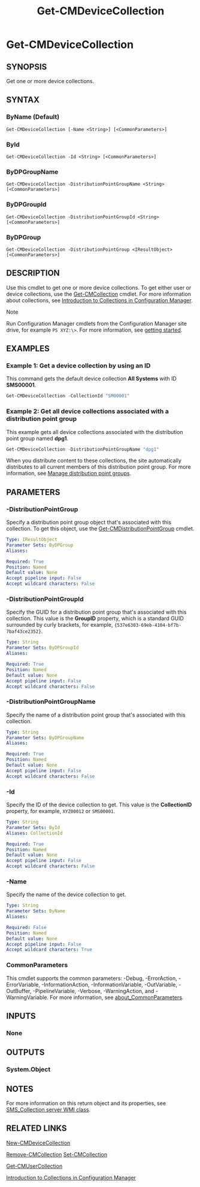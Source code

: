 ﻿---
external help file: AdminUI.PS.psm1-help.xml
Module Name: ConfigurationManager
ms.date: 12/29/2021
schema: 2.0.0
title: Get-CMDeviceCollection
---

# Get-CMDeviceCollection

## SYNOPSIS

Get one or more device collections.

## SYNTAX

### ByName (Default)
```
Get-CMDeviceCollection [-Name <String>] [<CommonParameters>]
```

### ById
```
Get-CMDeviceCollection -Id <String> [<CommonParameters>]
```

### ByDPGroupName
```
Get-CMDeviceCollection -DistributionPointGroupName <String> [<CommonParameters>]
```

### ByDPGroupId
```
Get-CMDeviceCollection -DistributionPointGroupId <String> [<CommonParameters>]
```

### ByDPGroup
```
Get-CMDeviceCollection -DistributionPointGroup <IResultObject> [<CommonParameters>]
```

## DESCRIPTION

Use this cmdlet to get one or more device collections.
To get either user or device collections, use the [Get-CMCollection](Get-CMCollection.md) cmdlet.
For more information about collections, see [Introduction to Collections in Configuration Manager](/mem/configmgr/core/clients/manage/collections/introduction-to-collections).

> [!NOTE]
> Run Configuration Manager cmdlets from the Configuration Manager site drive, for example `PS XYZ:\>`. For more information, see [getting started](/powershell/sccm/overview).

## EXAMPLES

### Example 1: Get a device collection by using an ID

This command gets the default device collection **All Systems** with ID **SMS00001**.

```powershell
Get-CMDeviceCollection -CollectionId "SM00001"
```

### Example 2: Get all device collections associated with a distribution point group

This example gets all device collections associated with the distribution point group named **dpg1**.

```powershell
Get-CMDeviceCollection -DistributionPointGroupName "dpg1"
```

When you distribute content to these collections, the site automatically distributes to all current members of this distribution point group. For more information, see [Manage distribution point groups](/mem/configmgr/core/servers/deploy/configure/install-and-configure-distribution-points#bkmk_manage).

## PARAMETERS

### -DistributionPointGroup

Specify a distribution point group object that's associated with this collection. To get this object, use the [Get-CMDistributionPointGroup](Get-CMDistributionPointGroup.md) cmdlet.

```yaml
Type: IResultObject
Parameter Sets: ByDPGroup
Aliases:

Required: True
Position: Named
Default value: None
Accept pipeline input: False
Accept wildcard characters: False
```

### -DistributionPointGroupId

Specify the GUID for a distribution point group that's associated with this collection. This value is the **GroupID** property, which is a standard GUID surrounded by curly brackets, for example, `{537e6303-69eb-4104-bf7b-7baf43ce2352}`.

```yaml
Type: String
Parameter Sets: ByDPGroupId
Aliases:

Required: True
Position: Named
Default value: None
Accept pipeline input: False
Accept wildcard characters: False
```

### -DistributionPointGroupName

Specify the name of a distribution point group that's associated with this collection.

```yaml
Type: String
Parameter Sets: ByDPGroupName
Aliases:

Required: True
Position: Named
Default value: None
Accept pipeline input: False
Accept wildcard characters: False
```

### -Id

Specify the ID of the device collection to get. This value is the **CollectionID** property, for example, `XYZ00012` or `SMS00001`.

```yaml
Type: String
Parameter Sets: ById
Aliases: CollectionId

Required: True
Position: Named
Default value: None
Accept pipeline input: False
Accept wildcard characters: False
```

### -Name

Specify the name of the device collection to get.

```yaml
Type: String
Parameter Sets: ByName
Aliases:

Required: False
Position: Named
Default value: None
Accept pipeline input: False
Accept wildcard characters: True
```

### CommonParameters

This cmdlet supports the common parameters: -Debug, -ErrorAction, -ErrorVariable, -InformationAction, -InformationVariable, -OutVariable, -OutBuffer, -PipelineVariable, -Verbose, -WarningAction, and -WarningVariable. For more information, see [about_CommonParameters](http://go.microsoft.com/fwlink/?LinkID=113216).

## INPUTS

### None

## OUTPUTS

### System.Object

## NOTES

For more information on this return object and its properties, see [SMS_Collection server WMI class](/mem/configmgr/develop/reference/core/clients/collections/sms_collection-server-wmi-class).

## RELATED LINKS

[New-CMDeviceCollection](New-CMDeviceCollection.md)

[Remove-CMCollection](Remove-CMCollection.md)
[Set-CMCollection](Set-CMCollection.md)

[Get-CMUserCollection](Get-CMUserCollection.md)

[Introduction to Collections in Configuration Manager](/mem/configmgr/core/clients/manage/collections/introduction-to-collections)

